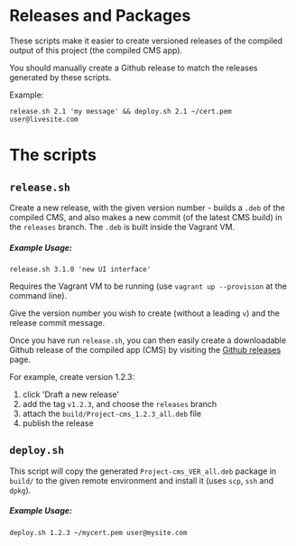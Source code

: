 # Releases and Packages

These scripts make it easier to create versioned releases of the 
compiled output of this project (the compiled CMS app).

You should manually create a Github release to match the releases 
generated by these scripts.

Example:
```
release.sh 2.1 'my message' && deploy.sh 2.1 ~/cert.pem user@livesite.com
```
  
  
# The scripts
  
## `release.sh`
  
Create a new release, with the given version number - builds a `.deb` 
of the compiled CMS, and also makes a new commit (of the latest CMS 
build) in the `releases` branch. The `.deb` is built inside the 
Vagrant VM.

##### Example Usage:

```
release.sh 3.1.0 'new UI interface'
```
  

Requires the Vagrant VM to be running (use `vagrant up --provision` 
at the command line).

Give the version number you wish to create (without a leading `v`) 
and the release commit message.

Once you have run `release.sh`, you can then easily create a 
downloadable Github release of the compiled app (CMS) by visiting 
the [Github releases](https://github.com/sc0ttj/Project/releases) page.

For example, create version 1.2.3:

1. click 'Draft a new release'
2. add the tag `v1.2.3`, and choose the `releases` branch
3. attach the `build/Project-cms_1.2.3_all.deb` file
4. publish the release
  
  
  
## `deploy.sh`

This script will copy the generated `Project-cms_VER_all.deb` 
package in `build/` to the given remote environment and install 
it (uses `scp`, `ssh` and `dpkg`).

##### Example Usage:

```
deploy.sh 1.2.3 ~/mycert.pem user@mysite.com
```
